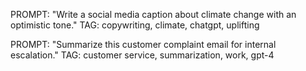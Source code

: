 PROMPT: "Write a social media caption about climate change with an optimistic tone."
TAG: copywriting, climate, chatgpt, uplifting

PROMPT: "Summarize this customer complaint email for internal escalation."
TAG: customer service, summarization, work, gpt-4
